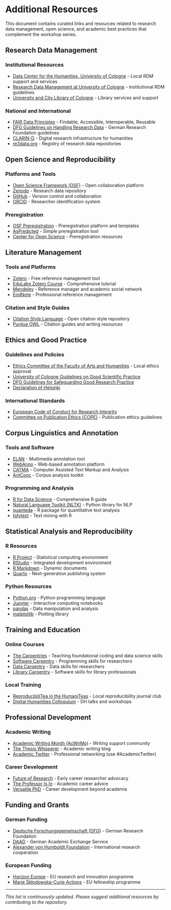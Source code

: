 # Additional Resources

This document contains curated links and resources related to research data management, open science, and academic best practices that complement the workshop series.

## Research Data Management

### Institutional Resources
- [Data Center for the Humanities, University of Cologne](https://dch.phil-fak.uni-koeln.de/) - Local RDM support and services
- [Research Data Management at University of Cologne](https://fdm.uni-koeln.de/) - Institutional RDM guidelines
- [University and City Library of Cologne](https://ub.uni-koeln.de/) - Library services and support

### National and International
- [FAIR Data Principles](https://www.go-fair.org/fair-principles/) - Findable, Accessible, Interoperable, Reusable
- [DFG Guidelines on Handling Research Data](https://www.dfg.de/en/research_funding/principles_dfg_funding/research_data/) - German Research Foundation guidelines
- [CLARIN-D](https://www.clarin-d.net/) - Digital research infrastructure for humanities
- [re3data.org](https://www.re3data.org/) - Registry of research data repositories

## Open Science and Reproducibility

### Platforms and Tools
- [Open Science Framework (OSF)](https://osf.io/) - Open collaboration platform
- [Zenodo](https://zenodo.org/) - Research data repository
- [GitHub](https://github.com/) - Version control and collaboration
- [ORCID](https://orcid.org/) - Researcher identification system

### Preregistration
- [OSF Preregistration](https://osf.io/prereg/) - Preregistration platform and templates
- [AsPredicted](https://aspredicted.org/) - Simple preregistration tool
- [Center for Open Science](https://www.cos.io/initiatives/prereg) - Preregistration resources

## Literature Management

### Tools and Platforms
- [Zotero](https://www.zotero.org/) - Free reference management tool
- [EduLabs Zotero Course](https://www.edulabs.uni-koeln.de/ilias.php?baseClass=ilrepositorygui&ref_id=30037) - Comprehensive tutorial
- [Mendeley](https://www.mendeley.com/) - Reference manager and academic social network
- [EndNote](https://endnote.com/) - Professional reference management

### Citation and Style Guides
- [Citation Style Language](https://citationstyles.org/) - Open citation style repository
- [Purdue OWL](https://owl.purdue.edu/owl/research_and_citation/index.html) - Citation guides and writing resources

## Ethics and Good Practice

### Guidelines and Policies
- [Ethics Committee of the Faculty of Arts and Humanities](https://phil-fak.uni-koeln.de/forschung/ethikkommission) - Local ethics approval
- [University of Cologne Guidelines on Good Scientific Practice](https://verwaltung.uni-koeln.de/stabsstelle03.1/content/good_scientific_practice/index_eng.html)
- [DFG Guidelines for Safeguarding Good Research Practice](https://www.dfg.de/en/research_funding/principles_dfg_funding/good_scientific_practice/)
- [Declaration of Helsinki](https://www.wma.net/policies-post/wma-declaration-of-helsinki-ethical-principles-for-medical-research-involving-human-subjects/)

### International Standards
- [European Code of Conduct for Research Integrity](https://www.allea.org/wp-content/uploads/2017/05/ALLEA-European-Code-of-Conduct-for-Research-Integrity-2017.pdf)
- [Committee on Publication Ethics (COPE)](https://publicationethics.org/) - Publication ethics guidelines

## Corpus Linguistics and Annotation

### Tools and Software
- [ELAN](https://archive.mpi.nl/tla/elan) - Multimedia annotation tool
- [WebAnno](https://webanno.github.io/webanno/) - Web-based annotation platform
- [CATMA](https://catma.de/) - Computer Assisted Text Markup and Analysis
- [AntConc](https://www.laurenceanthony.net/software/antconc/) - Corpus analysis toolkit

### Programming and Analysis
- [R for Data Science](https://r4ds.had.co.nz/) - Comprehensive R guide
- [Natural Language Toolkit (NLTK)](https://www.nltk.org/) - Python library for NLP
- [quanteda](https://quanteda.io/) - R package for quantitative text analysis
- [tidytext](https://www.tidytextmining.com/) - Text mining with R

## Statistical Analysis and Reproducibility

### R Resources
- [R Project](https://www.r-project.org/) - Statistical computing environment
- [RStudio](https://www.rstudio.com/) - Integrated development environment
- [R Markdown](https://rmarkdown.rstudio.com/) - Dynamic documents
- [Quarto](https://quarto.org/) - Next-generation publishing system

### Python Resources
- [Python.org](https://www.python.org/) - Python programming language
- [Jupyter](https://jupyter.org/) - Interactive computing notebooks
- [pandas](https://pandas.pydata.org/) - Data manipulation and analysis
- [matplotlib](https://matplotlib.org/) - Plotting library

## Training and Education

### Online Courses
- [The Carpentries](https://carpentries.org/) - Teaching foundational coding and data science skills
- [Software Carpentry](https://software-carpentry.org/) - Programming skills for researchers
- [Data Carpentry](https://datacarpentry.org/) - Data skills for researchers
- [Library Carpentry](https://librarycarpentry.org/) - Software skills for library professionals

### Local Training
- [ReproducibiliTea in the HumaniTeas](https://ub.uni-koeln.de/en/courses-consultations/specials/reproducibilitea-in-the-humaniteas) - Local reproducibility journal club
- [Digital Humanities Colloquium](https://lehre.idh.uni-koeln.de/lehrveranstaltungen/sommersemester-2025/digital-humanities-cologne/) - DH talks and workshops

## Professional Development

### Academic Writing
- [Academic Writing Month (AcWriMo)](https://academicwritingmonth.org/) - Writing support community
- [The Thesis Whisperer](https://thesiswhisperer.com/) - Academic writing blog
- [Academic Twitter](https://twitter.com/) - Professional networking (use #AcademicTwitter)

### Career Development
- [Future of Research](https://futureofresearch.org/) - Early career researcher advocacy
- [The Professor Is In](https://theprofessorisin.com/) - Academic career advice
- [Versatile PhD](https://versatilephd.com/) - Career development beyond academia

## Funding and Grants

### German Funding
- [Deutsche Forschungsgemeinschaft (DFG)](https://www.dfg.de/en/) - German Research Foundation
- [DAAD](https://www.daad.de/en/) - German Academic Exchange Service
- [Alexander von Humboldt Foundation](https://www.humboldt-foundation.de/en/) - International research cooperation

### European Funding
- [Horizon Europe](https://ec.europa.eu/info/research-and-innovation/funding/funding-opportunities/funding-programmes-and-open-calls/horizon-europe_en) - EU research and innovation programme
- [Marie Skłodowska-Curie Actions](https://ec.europa.eu/research/mariecurieactions/) - EU fellowship programme

---

*This list is continuously updated. Please suggest additional resources by contributing to the repository.*
